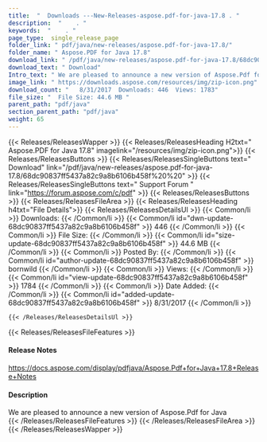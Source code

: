 ```yaml
---
title:  "  Downloads ---New-Releases-aspose.pdf-for-java-17.8 . " 
description:  "    . " 
keywords:  "    . " 
page_type:  single_release_page
folder_link: " pdf/java/new-releases/aspose.pdf-for-java-17.8/"
folder_name: " Aspose.PDF for Java 17.8"
download_link: " /pdf/java/new-releases/aspose.pdf-for-java-17.8/68dc90837ff5437a82c9a8b6106b458f"
download_text: " Download"
Intro_text: " We are pleased to announce a new version of Aspose.Pdf for Java"
image_link: " https://downloads.aspose.com/resources/img/zip-icon.png"
download_count: "   8/31/2017  Downloads: 446  Views: 1783"
file_size: "  File Size: 44.6 MB "
parent_path: "pdf/java"
section_parent_path: "pdf/java"
weight: 65 
---
```


{{< Releases/ReleasesWapper >}}
  {{< Releases/ReleasesHeading H2txt=" Aspose.PDF for Java 17.8" imagelink="/resources/img/zip-icon.png">}}
  {{< Releases/ReleasesButtons >}}
    {{< Releases/ReleasesSingleButtons text=" Download" link="/pdf/java/new-releases/aspose.pdf-for-java-17.8/68dc90837ff5437a82c9a8b6106b458f%20%20" >}}
    {{< Releases/ReleasesSingleButtons text=" Support Forum " link="https://forum.aspose.com/c/pdf" >}}
  {{< Releases/ReleasesButtons >}}
  {{< Releases/ReleasesFileArea >}}
    {{< Releases/ReleasesHeading h4txt="File Details">}}
    {{< Releases/ReleasesDetailsUl >}}
            {{< Common/li  >}} Downloads: {{< /Common/li >}} 
      {{< Common/li id="dwn-update-68dc90837ff5437a82c9a8b6106b458f" >}} 446 {{< /Common/li >}} 
      {{< Common/li  >}} File Size: {{< /Common/li >}} 
      {{< Common/li id="size-update-68dc90837ff5437a82c9a8b6106b458f" >}} 44.6 MB {{< /Common/li >}} 
      {{< Common/li  >}} Posted By: {{< /Common/li >}} 
      {{< Common/li id="author-update-68dc90837ff5437a82c9a8b6106b458f" >}} bornwild {{< /Common/li >}} 
      {{< Common/li  >}} Views: {{< /Common/li >}} 
      {{< Common/li id="view-update-68dc90837ff5437a82c9a8b6106b458f" >}} 1784 {{< /Common/li >}} 
      {{< Common/li  >}} Date Added: {{< /Common/li >}} 
      {{< Common/li id="added-update-68dc90837ff5437a82c9a8b6106b458f" >}} 8/31/2017 {{< /Common/li >}} 

    {{< /Releases/ReleasesDetailsUl >}}

  {{< Releases/ReleasesFileFeatures >}}
      <h4>Release Notes</h4><div><a href="https://docs.aspose.com/display/pdfjava/Aspose.Pdf+for+Java+17.8+Release+Notes">https://docs.aspose.com/display/pdfjava/Aspose.Pdf+for+Java+17.8+Release+Notes</a></div><h4>Description</h4><div class="HTMLDescription">We are pleased to announce a new version of Aspose.Pdf for Java</div>
  {{< /Releases/ReleasesFileFeatures >}}
 {{< /Releases/ReleasesFileArea >}}
{{< /Releases/ReleasesWapper >}}


